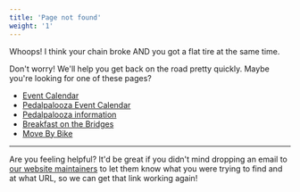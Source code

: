 ```yaml
---
title: 'Page not found'
weight: '1'
---
```

Whoops!  I think your chain broke AND you got a flat tire at the same time.  

Don't worry!  We'll help you get back on the road pretty quickly.  Maybe you're looking for one of these pages?

- [Event Calendar](/calendar)
- [Pedalpalooza Event Calendar](/pedalpalooza-calendar/)
- [Pedalpalooza information](/pages/pedalpalooza)
- [Breakfast on the Bridges](/pages/bonb)
- [Move By Bike](/pages/mbb)


---

Are you feeling helpful?  It'd be great if you didn't mind dropping an email to [our website maintainers](mailto:bikecal@shift2bikes.org) to let them know what you were trying to find and at what URL, so we can get that link working again!
